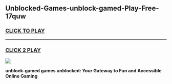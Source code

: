 
## Unblocked-Games-unblock-gamed-Play-Free-17quw
<h3>
<a href="https://premium76.site?title=unblock-gamed&ref=24M">CLICK TO PLAY</a></h3>
<hr>

<h3>
<a href="https://premium76.site?title=unblock-gamed&ref=24M">CLICK 2 PLAY</a>
  
</h3>

<a href="https://premium76.site?title=unblock-gamed&ref=24M"><img src="https://clearcache.store/games.png"></a>


**unblock-gamed games unblocked: Your Gateway to Fun and Accessible Online Gaming**
